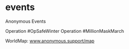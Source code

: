 # events
Anonymous Events

Operation #OpSafeWinter
Operation #MillionMaskMarch

WorldMap: www.anonymous.support/map
